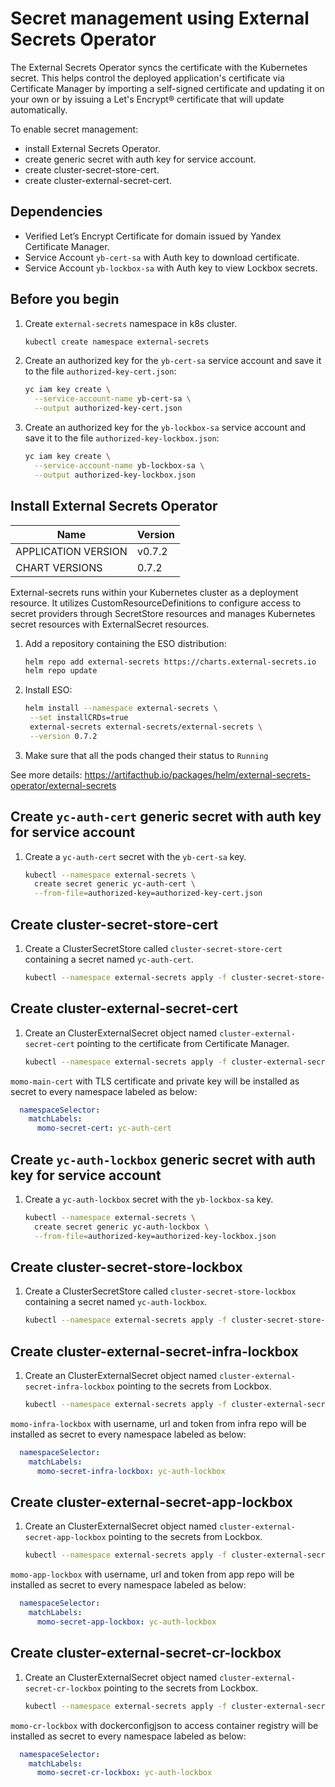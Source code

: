 # Secret management using External Secrets Operator

The External Secrets Operator syncs the certificate with the Kubernetes secret. This helps control the deployed application's certificate via Certificate Manager by importing a self-signed certificate and updating it on your own or by issuing a Let's Encrypt® certificate that will update automatically.

To enable secret management:
* install External Secrets Operator.
* create generic secret with auth key for service account.
* create cluster-secret-store-cert.
* create cluster-external-secret-cert.

## Dependencies

* Verified Let’s Encrypt Certificate for domain issued by Yandex Certificate Manager.
* Service Account `yb-cert-sa` with Auth key to download certificate.
* Service Account `yb-lockbox-sa` with Auth key to view Lockbox secrets.


## Before you begin

1. Create `external-secrets` namespace in k8s cluster.

    ```bash
    kubectl create namespace external-secrets
    ```

1. Create an authorized key for the `yb-cert-sa` service account and save it to the file `authorized-key-cert.json`:

    ```bash
    yc iam key create \
      --service-account-name yb-cert-sa \
      --output authorized-key-cert.json
    ```

1. Create an authorized key for the `yb-lockbox-sa` service account and save it to the file `authorized-key-lockbox.json`:

    ```bash
    yc iam key create \
      --service-account-name yb-lockbox-sa \
      --output authorized-key-lockbox.json
    ```

## Install External Secrets Operator

| Name | Version |
|------|---------|
| APPLICATION VERSION | v0.7.2 |
| CHART VERSIONS | 0.7.2 |


External-secrets runs within your Kubernetes cluster as a deployment resource. It utilizes CustomResourceDefinitions to configure access to secret providers through SecretStore resources and manages Kubernetes secret resources with ExternalSecret resources.

1. Add a repository containing the ESO distribution:

   ```bash
   helm repo add external-secrets https://charts.external-secrets.io
   helm repo update
   ```

1. Install ESO:

   ```bash
   helm install --namespace external-secrets \
    --set installCRDs=true
    external-secrets external-secrets/external-secrets \
    --version 0.7.2
   ```

1. Make sure that all the pods changed their status to `Running`

See more details: https://artifacthub.io/packages/helm/external-secrets-operator/external-secrets

## Create `yc-auth-cert` generic secret with auth key for service account

1. Create a `yc-auth-cert` secret with the `yb-cert-sa` key.

    ```bash
    kubectl --namespace external-secrets \
      create secret generic yc-auth-cert \
      --from-file=authorized-key=authorized-key-cert.json
    ```

## Create cluster-secret-store-cert

1. Create a ClusterSecretStore called `cluster-secret-store-cert` containing a secret named `yc-auth-cert`.

    ```bash
    kubectl --namespace external-secrets apply -f cluster-secret-store-cert.yaml
    ```

## Create cluster-external-secret-cert

1. Create an ClusterExternalSecret object named `cluster-external-secret-cert` pointing to the certificate from Certificate Manager.

    ```bash
    kubectl --namespace external-secrets apply -f cluster-external-secret-cert.yaml
    ```

`momo-main-cert` with TLS certificate and private key will be installed as secret to every namespace labeled as below:

```yaml
  namespaceSelector:
    matchLabels:
      momo-secret-cert: yc-auth-cert
```

## Create `yc-auth-lockbox` generic secret with auth key for service account

1. Create a `yc-auth-lockbox` secret with the `yb-lockbox-sa` key.

    ```bash
    kubectl --namespace external-secrets \
      create secret generic yc-auth-lockbox \
      --from-file=authorized-key=authorized-key-lockbox.json
    ```

## Create cluster-secret-store-lockbox

1. Create a ClusterSecretStore called `cluster-secret-store-lockbox` containing a secret named `yc-auth-lockbox`.

    ```bash
    kubectl --namespace external-secrets apply -f cluster-secret-store-lockbox.yaml
    ```

## Create cluster-external-secret-infra-lockbox

1. Create an ClusterExternalSecret object named `cluster-external-secret-infra-lockbox` pointing to the secrets from Lockbox.

    ```bash
    kubectl --namespace external-secrets apply -f cluster-external-secret-infra-lockbox.yaml
    ```

`momo-infra-lockbox` with username, url and token from infra repo will be installed as secret to every namespace labeled as below:

```yaml
  namespaceSelector:
    matchLabels:
      momo-secret-infra-lockbox: yc-auth-lockbox
```

## Create cluster-external-secret-app-lockbox

1. Create an ClusterExternalSecret object named `cluster-external-secret-app-lockbox` pointing to the secrets from Lockbox.

    ```bash
    kubectl --namespace external-secrets apply -f cluster-external-secret-app-lockbox.yaml
    ```

`momo-app-lockbox` with username, url and token from app repo will be installed as secret to every namespace labeled as below:

```yaml
  namespaceSelector:
    matchLabels:
      momo-secret-app-lockbox: yc-auth-lockbox
```

## Create cluster-external-secret-cr-lockbox

1. Create an ClusterExternalSecret object named `cluster-external-secret-cr-lockbox` pointing to the secrets from Lockbox.

    ```bash
    kubectl --namespace external-secrets apply -f cluster-external-secret-cr-lockbox.yaml
    ```

`momo-cr-lockbox` with dockerconfigjson to access container registry will be installed as secret to every namespace labeled as below:

```yaml
  namespaceSelector:
    matchLabels:
      momo-secret-cr-lockbox: yc-auth-lockbox
```
